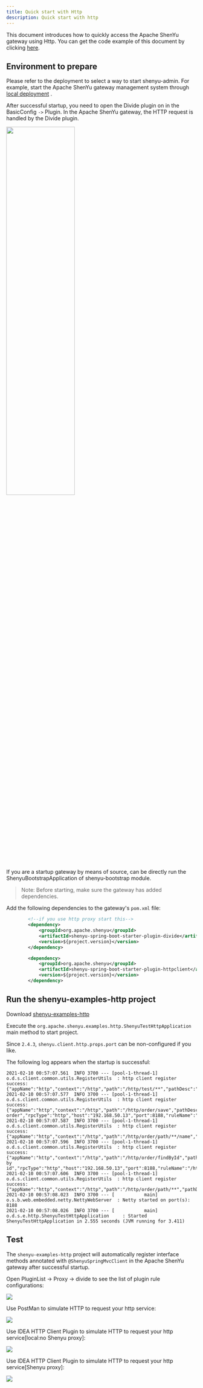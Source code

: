 ```yaml
---
title: Quick start with Http
description: Quick start with http
---
```


This document introduces how to quickly access the Apache ShenYu gateway using Http. You can get the code example of this document by clicking [here](https://github.com/apache/shenyu/tree/v2.4.3/shenyu-examples/shenyu-examples-http).

## Environment to prepare

Please refer to the deployment to select a way to start shenyu-admin. For example, start the Apache ShenYu gateway management system through [local deployment](../deployment/deployment-local) .

After successful startup, you need to open the Divide plugin on in the BasicConfig `->` Plugin. In the Apache ShenYu gateway, the HTTP request is handled by the Divide plugin.

<img src="/img/shenyu/quick-start/http/http_open_en.png" width="60%" height="50%" />

If you are a startup gateway by means of source, can be directly run the ShenyuBootstrapApplication of shenyu-bootstrap module.

> Note: Before starting, make sure the gateway has added dependencies.


Add the following dependencies to the gateway's `pom.xml` file:


```xml
        <!--if you use http proxy start this-->
        <dependency>
            <groupId>org.apache.shenyu</groupId>
            <artifactId>shenyu-spring-boot-starter-plugin-divide</artifactId>
            <version>${project.version}</version>
        </dependency>

        <dependency>
            <groupId>org.apache.shenyu</groupId>
            <artifactId>shenyu-spring-boot-starter-plugin-httpclient</artifactId>
            <version>${project.version}</version>
        </dependency>
```


## Run the shenyu-examples-http project

Download [shenyu-examples-http](https://github.com/apache/shenyu/tree/v2.4.3/shenyu-examples/shenyu-examples-http)

Execute the `org.apache.shenyu.examples.http.ShenyuTestHttpApplication` main method to start project.

Since `2.4.3`, `shenyu.client.http.props.port` can be non-configured if you like.

The following log appears when the startup is successful:

```shell
2021-02-10 00:57:07.561  INFO 3700 --- [pool-1-thread-1] o.d.s.client.common.utils.RegisterUtils  : http client register success: {"appName":"http","context":"/http","path":"/http/test/**","pathDesc":"","rpcType":"http","host":"192.168.50.13","port":8188,"ruleName":"/http/test/**","enabled":true,"registerMetaData":false} 
2021-02-10 00:57:07.577  INFO 3700 --- [pool-1-thread-1] o.d.s.client.common.utils.RegisterUtils  : http client register success: {"appName":"http","context":"/http","path":"/http/order/save","pathDesc":"Save order","rpcType":"http","host":"192.168.50.13","port":8188,"ruleName":"/http/order/save","enabled":true,"registerMetaData":false} 
2021-02-10 00:57:07.587  INFO 3700 --- [pool-1-thread-1] o.d.s.client.common.utils.RegisterUtils  : http client register success: {"appName":"http","context":"/http","path":"/http/order/path/**/name","pathDesc":"","rpcType":"http","host":"192.168.50.13","port":8188,"ruleName":"/http/order/path/**/name","enabled":true,"registerMetaData":false} 
2021-02-10 00:57:07.596  INFO 3700 --- [pool-1-thread-1] o.d.s.client.common.utils.RegisterUtils  : http client register success: {"appName":"http","context":"/http","path":"/http/order/findById","pathDesc":"Find by id","rpcType":"http","host":"192.168.50.13","port":8188,"ruleName":"/http/order/findById","enabled":true,"registerMetaData":false} 
2021-02-10 00:57:07.606  INFO 3700 --- [pool-1-thread-1] o.d.s.client.common.utils.RegisterUtils  : http client register success: {"appName":"http","context":"/http","path":"/http/order/path/**","pathDesc":"","rpcType":"http","host":"192.168.50.13","port":8188,"ruleName":"/http/order/path/**","enabled":true,"registerMetaData":false} 
2021-02-10 00:57:08.023  INFO 3700 --- [           main] o.s.b.web.embedded.netty.NettyWebServer  : Netty started on port(s): 8188
2021-02-10 00:57:08.026  INFO 3700 --- [           main] o.d.s.e.http.ShenyuTestHttpApplication     : Started ShenyuTestHttpApplication in 2.555 seconds (JVM running for 3.411) 
```



## Test

The `shenyu-examples-http` project will automatically register interface methods annotated with `@ShenyuSpringMvcClient` in the Apache ShenYu gateway after successful startup.

Open PluginList -> Proxy -> divide to see the list of plugin rule configurations:

![](/img/shenyu/quick-start/http/rule-list.png)

Use PostMan to simulate HTTP to request your http service:

![](/img/shenyu/quick-start/http/postman-test.png)

Use IDEA HTTP Client Plugin to simulate HTTP to request your http service[local:no Shenyu proxy]:

![](/img/shenyu/quick-start/http/idea-http-test-local.png)

Use IDEA HTTP Client Plugin to simulate HTTP to request your http service[Shenyu proxy]:

![](/img/shenyu/quick-start/http/idea-http-test-proxy.png)
